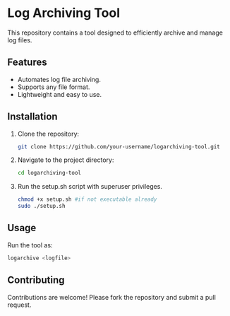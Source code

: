 # Log Archiving Tool

This repository contains a tool designed to efficiently archive and manage log files.

## Features

- Automates log file archiving.
- Supports any file format.
- Lightweight and easy to use.

## Installation

1. Clone the repository:
    ```bash
    git clone https://github.com/your-username/logarchiving-tool.git
    ```
2. Navigate to the project directory:
    ```bash
    cd logarchiving-tool
    ```
3. Run the setup.sh script with superuser privileges.
    ```bash
    chmod +x setup.sh #if not executable already
    sudo ./setup.sh
    ```

## Usage

Run the tool as:
```bash
logarchive <logfile>
```

## Contributing

Contributions are welcome! Please fork the repository and submit a pull request.

